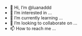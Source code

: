 - 👋 Hi, I’m @luanaddd
- 👀 I’m interested in ...
- 🌱 I’m currently learning ...
- 💞️ I’m looking to collaborate on ...
- 📫 How to reach me ...

<!---
luanaddd/luanaddd is a ✨ special ✨ repository because its `README.md` (this file) appears on your GitHub profile.
You can click the Preview link to take a look at your changes.
--->
